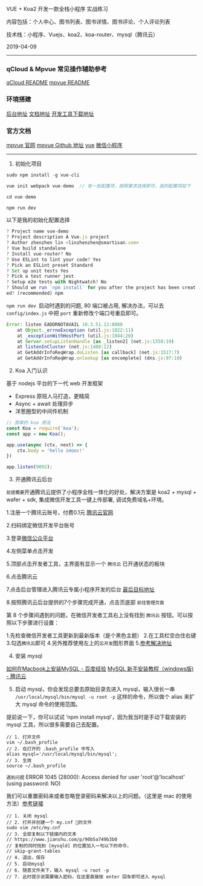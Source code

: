 VUE + Koa2 开发一款全栈小程序 实战练习

内容包括：个人中心、图书列表、图书详情、图书评论、个人评论列表

技术栈：小程序、Vuejs、koa2、koa-router、mysql（腾讯云）

2019-04-09

---

### qCloud & Mpvue 常见操作辅助参考

[qCloud README](./README-qCloud.md)
[mpvue README](./README-mpvue.md)

### 环境搭建
[后台地址](https://mp.weixin.qq.com)
[文档地址](https://developers.weixin.qq.com/miniprogram/dev/index.html)
[开发工具下载地址](https://developers.weixin.qq.com/miniprogram/dev/devtools/download.html)

### 官方文档
[mpvue 官网](http://mpvue.com/)
[mpvue Github 地址](https://github.com/Meituan-Dianping/mpvue)
[vue](https://cn.vuejs.org/v2/guide/)
[微信小程序](https://developers.weixin.qq.com/miniprogram/dev/index.html)

---

1. 初始化项目

```js
sudo npm install -g vue-cli

vue init webpack vue-demo  // 有一些配置项，按照需求选择即可，我的配置项如下

cd vue-demo

npm run dev
```

以下是我的初始化配置选择

```js
? Project name vue-demo
? Project description A Vue.js project
? Author zhenzhen lin <linzhenzhen@smartisan.com>
? Vue build standalone
? Install vue-router? No
? Use ESLint to lint your code? Yes
? Pick an ESLint preset Standard
? Set up unit tests Yes
? Pick a test runner jest
? Setup e2e tests with Nightwatch? No
? Should we run `npm install` for you after the project has been creat
ed? (recommended) npm
```

`npm run dev `启动时遇到的问题, 80 端口被占用, 解决办法，可以去 `config/index.js` 中把 `port` 重新修改个端口号重启即可。

```js
Error: listen EADDRNOTAVAIL 10.3.51.12:8080
    at Object._errnoException (util.js:1022:11)
    at _exceptionWithHostPort (util.js:1044:20)
    at Server.setupListenHandle [as _listen2] (net.js:1350:19)
    at listenInCluster (net.js:1408:12)
    at GetAddrInfoReqWrap.doListen [as callback] (net.js:1517:7)
    at GetAddrInfoReqWrap.onlookup [as oncomplete] (dns.js:97:10)
```

2. Koa 入门认识

基于 nodejs 平台的下一代 web 开发框架

- Express 原班人马打造，更精简
- Async + await 处理异步
- 洋葱圈型的中间件机制

```js
// 简单的 koa 用法
const Koa = require('koa');
const app = new Koa();

app.use(async (ctx, next) => {
    ctx.body = 'hello imooc!'
})

app.listen(9092);
```

3. 开通腾讯云后台

`前提概要`开通腾讯云提供了小程序全栈一体化的好处，解决方案是 koa2 + mysql + wafer + sdk, 集成微信开发工具一键上传部署, 调试免费域名+环境。

1.注册一个腾讯云账号，付费0.1元 [腾讯云官网](https://console.qcloud.com/)

2.扫码绑定微信开发平台账号

3.登录[微信公众平台](https://mp.weixin.qq.com) 

4.左侧菜单点击开发

5.顶部点击开发者工具，主界面有显示一个 `腾讯云` 已开通状态的板块

6.点击腾讯云

7.点击后台管理进入腾讯云专属小程序开发的后台 [最后目标地址](https://console.qcloud.com/lav2/dev)

8.按照腾讯云后台提供的7个步骤完成开通，点击页底部 `前往管理页面`

第 8 个步骤间遇到的问题，在微信开发者工具右上没有找到 `腾讯云` 按钮。可以按照以下步骤进行设置：

1.先检查微信开发者工具更新到最新版本（是个黑色主题）
2.在工具栏空白住右键
3.勾选`腾讯云`即可
4.另外推荐使用左上的`云开发`图形界面
5.[参考解决地址](https://www.jianshu.com/p/5dd5c2d885ec)

4. 安装 mysql

[如何在Macbook上安装MySQL - 百度经验](https://jingyan.baidu.com/article/fa4125ac0e3c2928ac709204.html)
[MySQL 新手安装教程（windows版) - 腾讯云](https://cloud.tencent.com/developer/article/1359123)

5. 启动 mysql，你会发现总要去原始目录去进入 mysql，输入很长一串 `/usr/local/mysql/bin/mysql -u root -p` 这样的命令，所以做个 alias 来扩大 mysql 命令的使用范围。

提前说一下，你可以试试 ‘npm install mysql’，因为我当时是手动下载安装的 mysql 工具，所以很多需要自己去配置。

```
// 1. 打开文件
vim ~/.bash_profile
// 2. 在打开的 .bash_profile 中写入
alias mysql='/usr/local/mysql/bin/mysql';
// 3. 生效
source ~/.bash_profile
```

`遇到问题` ERROR 1045 (28000): Access denied for user 'root'@'localhost' (using password: NO)

我们可以重置密码来或者忽略登录密码来解决以上的问题。（这里是 mac 的使用方法）[参考链接](https://www.jianshu.com/p/628bcf8bb557)

```
// 1. 关闭 mysql
// 2. 打开并创建一个 my.cnf 的文件
sudo vim /etc/my.cnf
// 3. 全部复制以下链接内的文本
// https://www.jianshu.com/p/90b5a749b3b0
// 复制的同时找到 [mysqld] 的位置加入一句以下的命令，
// skip-grant-tables
// 4. 退出，保存
// 5. 启动mysql
// 6. 随意文件夹下，输入 mysql -u root -p 
// 7. 此时提示说需要输入密码，在这里直接按 enter 回车即可进入 mysql
```